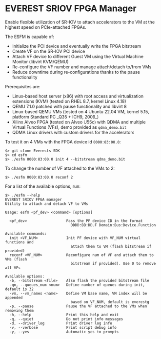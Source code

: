 # EVEREST SRIOV FPGA Manager

Enable flexible utilization of SR-IOV to attach accelerators to the VM at the highest speed on PCIe-attached FPGAs.

The ESFM is capable of:
- Initialize the PCI device and eventually write the FPGA bitstream
- Create VF on the SR-IOV PCI device
- Attach VF device to different Guest VM using the Virtual Machine Monitor (libvirt KVM/QEMU)
- Re-configure the VF number and manage attach/detach to/from VMs
- Reduce downtime during re-configurations thanks to the pause functionality


Prerequisites are:

- Linux-based host server (x86) with root access and virtualization extensions (KVM) (tested on RHEL 8.7, kernel Linux 4.18)
- QEMU 7.1.0 patched with pause functionality and libvirt 8
- Linux-based QEMU VMs (tested on 4 Ubuntu 22.04 VM, kernel 5.15, platform Standard PC \_Q35 + ICH9, 2009\_)
- Xilinx Alveo FPGA (tested on Alveo U55c) with QDMA and multiple Virtual Functions (VFs), demo provided as `qdma_demo.bit`
- QDMA Linux drivers with custom drivers for the accelerators


To test it on 4 VMs with the FPGA device id `0000:83:00.0`:
```shell
$> git clone Everests SDK
$> cd esfm
$> ./esfm 0000:83:00.0 init 4 --bitstream qdma_demo.bit
```

To change the number of VF attached to the VMs to 2:
```shell
$> ./esfm 0000:83:00.0 reconf 2
```

For a list of the available options, run:
``` shell
$> ./esfm --help
EVEREST SRIOV FPGA manager
Utility to attach and detach VF to VMs

Usage: esfm <pf_dev> <command> [options]

  <pf_dev>                  Pass the PF device ID in the format
                              DDDD:BB:DD.F Domain:Bus:Device.Function

Available commands:
  init <VF_NUM>             Init PF device with VF_NUM virtual functions and
                              attach them to VM (flash bitstream if provided)
  reconf <VF_NUM>           Reconfigure num of VF and attach them to VMs (flash
                              bitstream if provided). Use 0 to remove all VFs

Available options:
  -b, --bitstream <file>    Also flash the provided bitstream file
  -qn, --queues_num <num>   Define number of queues during init, default is 32
  -vm, --vm_names <name>    Define VM base name, VM index will be appended
                              based on VF_NUM, default is everestg
  -p, --pause               Pause the VF attached to the VMs when removing them
  -h, --help                Print this help and exit
  -q, --quiet               Do not print info messages
  -d, --driver_log          Print driver log info
  -v, --verbose             Print script debug info
  -y, --yes                 Automatic yes to prompts
```

